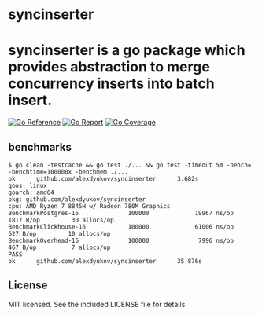 # syncinserter
syncinserter is a go package which provides abstraction to merge concurrency inserts into batch insert.
====
[![Go Reference](https://pkg.go.dev/badge/image)](https://pkg.go.dev/github.com/alexdyukov/syncinserter)
[![Go Report](https://goreportcard.com/badge/github.com/alexdyukov/syncinserter)](https://goreportcard.com/report/github.com/alexdyukov/syncinserter)
[![Go Coverage](https://github.com/alexdyukov/syncinserter/wiki/coverage.svg)](https://raw.githack.com/wiki/alexdyukov/syncinserter/coverage.html)

## benchmarks
```
$ go clean -testcache && go test ./... && go test -timeout 5m -bench=. -benchtime=100000x -benchmem ./...
ok      github.com/alexdyukov/syncinserter      3.682s
goos: linux
goarch: amd64
pkg: github.com/alexdyukov/syncinserter
cpu: AMD Ryzen 7 8845H w/ Radeon 780M Graphics
BenchmarkPostgres-16              100000             19967 ns/op            1817 B/op         30 allocs/op
BenchmarkClickhouse-16            100000             61006 ns/op             627 B/op         10 allocs/op
BenchmarkOverhead-16              100000              7996 ns/op             467 B/op          7 allocs/op
PASS
ok      github.com/alexdyukov/syncinserter      35.876s
```

## License

MIT licensed. See the included LICENSE file for details.
